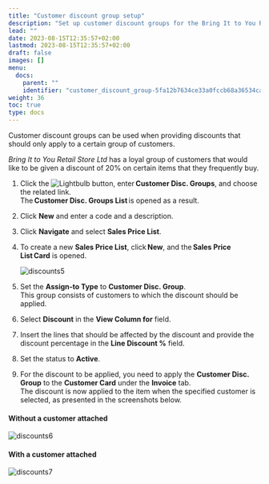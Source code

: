 ```yaml
---
title: "Customer discount group setup"
description: "Set up customer discount groups for the Bring It to You Retail Store Ltd fictional example company."
lead: ""
date: 2023-08-15T12:35:57+02:00
lastmod: 2023-08-15T12:35:57+02:00
draft: false
images: []
menu:
  docs:
    parent: ""
    identifier: "customer_discount_group-5fa12b7634ce33a0fccb68a36534cade"
weight: 36
toc: true
type: docs
---
```


Customer discount groups can be used when providing discounts that should only apply to a certain group of customers.  

*Bring It to You Retail Store Ltd* has a loyal group of customers that would like to be given a discount of 20% on certain items that they frequently buy.  

1. Click the ![Lightbulb](Lightbulb_icon.PNG) button, enter **Customer Disc. Groups**, and choose the related link.      
   The **Customer Disc. Groups List** is opened as a result. 
2. Click **New** and enter a code and a description. 
3. Click **Navigate** and select **Sales Price List**. 
4. To create a new **Sales Price List**, click **New**, and the **Sales Price List Card** is opened. 

   ![discounts5](discounts5.PNG)

5. Set the **Assign-to Type** to **Customer Disc. Group**.     
   This group consists of customers to which the discount should be applied. 
6. Select **Discount** in the **View Column for** field. 
7. Insert the lines that should be affected by the discount and provide the discount percentage in the **Line Discount %** field. 
8. Set the status to **Active**. 
9. For the discount to be applied, you need to apply the **Customer Disc. Group** to the **Customer Card** under the **Invoice** tab.      
    The discount is now applied to the item when the specified customer is selected, as presented in the screenshots below. 

#### Without a customer attached 

   ![discounts6](discounts6.PNG)

#### With a customer attached 

   ![discounts7](discounts7.PNG)